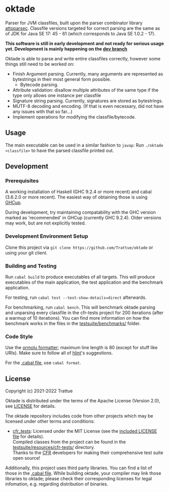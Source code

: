 # oktade

Parser for JVM classfiles, built upon the parser combinator library
[attoparsec](https://hackage.haskell.org/package/attoparsec). Classfile versions
targeted for correct parsing are the same as of JDK for Java SE 17: 45 - 61
(which corresponds to Java SE 1.0.2 - 17).

**This software is still in early development and not ready for serious usage
yet. Development is mainly happening on the [dev branch](/../../tree/dev)**

Oktade is able to parse and write entire classfiles correctly, however some
things still need to be worked on:
* Finish Argument parsing. Currently, many arguments are represented as
bytestrings in their most general form possible.
  * Bytecode parsing.
* Attribute validation: disallow multiple attributes of the same type if the
type only allows one instance per classfile
* Signature string parsing. Currently, signatures are stored as bytestrings.
* MUTF-8 decoding and encoding. (If that is even necessary, did not have any
issues with that so far...)
* Implement operations for modifying the classfile/bytecode.

## Usage

The main executable can be used in a similar fashion to `javap`: Run
`./oktade <classfile>` to have the parsed classfile printed out.

## Development
### Prerequisites

A working installation of Haskell (GHC 9.2.4 or more recent) and cabal
(3.6.2.0 or more recent). The easiest way of obtaining those is using
[GHCup](https://www.haskell.org/ghcup/).

During development, try maintaining compatability with the GHC version marked as
'recommended' in GHCup (currently GHC 9.2.4). Older versions may work, but are
not explicitly tested.

### Development Environment Setup

Clone this project via `git clone https://github.com/Trattue/oktade` or using
your git client.

### Building and Testing

Run `cabal build` to produce executables of all targets. This will produce
executables of the main application, the test application and the benchmark
application.

For testing, run `cabal test --test-show-details=direct` afterwards.

For benchmarking, run `cabal bench`. This will benchmark oktade parsing and
unparsing every classfile in the cfr-tests project for 200 iterations (after a
warmup of 10 iterations). You can find more information on how the benchmark
works in the files in the [testsuite/benchmarks/](testsuite/benchmarks/) folder.

### Code Style

Use the [ormolu formatter](https://github.com/tweag/ormolu); maximum line length
is 80 (except for stuff like URIs). Make sure to follow all of
[hlint](https://github.com/ndmitchell/hlint)'s suggestions.

For the [.cabal file](oktade.cabal), use `cabal format`.

## License

Copyright (c) 2021-2022 Trattue

Oktade is distributed under the terms of the Apache License (Version 2.0), see
[LICENSE](LICENSE) for details.

The oktade repository includes code from other projects which may be licensed
under other terms and conditions:
* [cfr_tests](https://github.com/leibnitz27/cfr_tests): Licensed under the MIT
  License (see the [included LICENSE file](testsuite/resources/cfr-tests/LICENSE) 
  for details).<br>
  Compiled classes from the project can be found in the
  [testsuite/resources/cfr-tests/](testsuite/resources/cfr-tests/)
  directory.<br>
  Thanks to the [CFR](https://github.com/leibnitz27/cfr) developers for making
  their comprehensive test suite open source!

Additionally, this project uses third party libraries. You can find a list of
those in the [.cabal file](oktade.cabal). While building oktade, your compiler
may link those libraries to oktade; please check their corresponding licenses
for legal infomation, e.g. regarding distribution of binaries.
